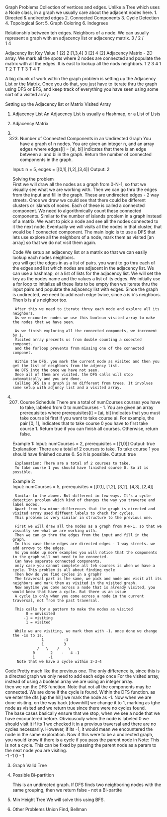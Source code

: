 Graph Problems
Collection of vertices and edges. Unlike a Tree which uses a Node class, in a graph we usually care about the adjacent nodes here.
    1. Directed & undirected edges
    2. Connected Components
    3. Cycle Detection
    4. Topological Sort
    5. Graph Coloring
    6. Indegrees

Relationship between teh edges. Neighbors of a node. We can usually represent a graph with an adjacency list or adjacency matrix.
              3
             / 
            2
           /  \
          1     4
        
Adjacency list 
        Key Value
        1   [2]
        2   [1,3,4]
        3   [2]
        4   [2]
Adjacency Matrix - 2D array. We mark all the spots where 2 nodes are connected and populate the matrix with all the edges. 
It is east to lookup all the nods neighbors.
        1   2   3   4
    1       T
    2   T       T   T
    3       T
    4       T

A big chunk of work within the graph problem is setting up the  Adjacency List or the Matrix. Once you do that, you just have to 
iterate thru the graph using DFS or BFS, and keep track of everything you have seen using some sort of a visited array. 

Setting up the Adjacency list or Matrix
Visited Array

1. Adjacency List
   An Adjacency List is usually a Hashmap, or a List of Lists
2. Adjacency Matrix

1. 323. Number of Connected Components in an Undirected Graph
    You have a graph of n nodes. You are given an integer n, and an array edges where edges[i] = [ai, bi] indicates that there is an edge between ai and bi in the graph.
    Return the number of connected components in the graph.
    
    Input:     n = 5, 
           edges = [[0,1],[1,2],[3,4]]
    Output: 2
    
    Solving the problem    
        First we will draw all the nodes as a graph from 0-N-1, so that we visually see what we are working with. 
        Then we can go thru the edges from the input and fill in the graph.
        These are undirected edges - 2 way streets.
        Once we draw we could see that there could be different clusters or islands of nodes.
        Each of these is called a connected component. 
        We need to algorithmically count these connected components. 
        Similar to the number of islands problem in a graph instead of a matrix.
        We want to pick a node and see all the nodes connected to it the next node. 
        Eventually we will visits all the nodes in that cluster, that would be 1 connected component. 
        The main logic is to use a DFS that lets use explore all the neighbors of a node, mark them as visited [an array] so that we do not visit them again.  
         
    Code
        We setup an adjacency list or a matrix  so that we can easily lookup each nodes neighbors.  
        you will get the edges in as a list of pairs. you want to go thru each of the edges and list which nodes are adjacent in the adjacency list.
        We can use a hashmap, or a list of lists for the adjacency list.
        We will set the key as the nodes name and the values a list of its edges.
        We initially use a for loop to initialize all these lists to be empty then we iterate thru the input pairs and populate the 
        adjacency list with edges.
        Since the graph is undirected, we need to add each edge twice, since a is b's neighbors. Then b is a's neighbor too.
        
        After this we need to iterate thruy each node and explore all its neighbors. 
        As we encounter nodes we use this boolean visited array to make the nodes that we have seen.
        
        As we finish exploring all the connected componets, we increment by 1.
        Visited array precents us from double counting a cooected componet.
        and the forloop prevents from missing one of the connected componet. 
        
        Within the DFS, you mark the current node as visited and then you get the list of neighbors from the adjency list. 
        We DFS into the once we have not seen. 
        Once all of them are visited. the DFS calls will stop automatically and you are done.
        Calling DFS in a graph is no different from trees. It involves some setup with adjuncy list and a visited array.

2. 207. Course Schedule
   There are a total of numCourses courses you have to take, labeled from 0 to numCourses - 1. You are given an array prerequisites where prerequisites[i] = [ai, bi] indicates that you must take course bi first if you want to take course ai.
   For example, the pair [0, 1], indicates that to take course 0 you have to first take course 1.
   Return true if you can finish all courses. Otherwise, return false.
    
   Example 1:
        Input: numCourses = 2, prerequisites = [[1,0]]
        Output: true
        Explanation: There are a total of 2 courses to take. 
        To take course 1 you should have finished course 0. So it is possible.
        Output: true
        
        Explanation: There are a total of 2 courses to take. 
        To take course 1 you should have finished course 0. So it is possible.
   
   Example 2:        
        Input: numCourses = 5, 
        prerequisites = [[0,1], [1,2], [3,2], [4,3], [2,4]]
        
        Similar to the above. But different in few ways. It's a cycle detection problem which kind of changes the way you traverse and label nodes.
        Apart from few minor differences that the graph is directed and visited array used diffeent labels to check for cycles. 
        This problem is very similar in structure to the previous one. 
        
        First we will draw all the nodes as a graph from 0-N-1, so that we visually see what we are working with. 
        Then we can go thru the edges from the input and fill in the graph.
        In this case these edges are directed edges - 1 way streets. we add arrows to the edges.
        As you make up more examples you will notice that the components in the graph will not need to be connected. 
        Can have saperate connected components.
        only case you cannot complete all teh courses is when we have a cycle. This problem is all about finding cycle
        Then how do you find cycles in a graph?
        The traversal part is the same, we pick and node and visit all its neighbors and mark them as visited in the visited graph.
        Now anytime you come across a node that is already visited, you would know that have a cycle. But there us an issue
        A cycle is only when you come across a node in the current traversal, not from the past traversal.
        
        This calls for a pattern to make the nodes as visited
             0 = unvisited
            -1 = visiting
             1 = visited
        
        While we are visiting, we mark them with -1. once done we change the -1s to 1s.
                    1         -1
                    1         3
                  /   \    /    \ 
                0       2    -   4 -1
                1      -1
         Note that we have a cycle within 2-3-4
        
        
Code
    Pretty much like the previous one.
    The only difference is, since this is a directed graph we only need to add each edge once
    For the visited array, instead of using a boolean array we are using an integer array.     
    then we run the DFS function. Note that not all the components may be connected.
    We are done if the cycle is found. 
    Within the DFS function. as we enter the dfs [up the hill] we mark the node as -1.
    Now when we are done visiting, on the way back [downhill] we change it to 1, marking as tghe node as visited and we return true 
    since there were no cycles found.    
    The base cases basically ensure that we stop, when we see a node that we have encountered before. Obviousouly when the node is labeled 0 we should visit it
    if its 1 we checked it in a previous traversal and there are no cycles necessarily.
    However, if its -1, it would mean we encountered the node in the same exploration.
    Now if this were to be a undirected graph, you would know if there is a cycle if you pass the parent node in
    Note: This is not a cycle. This can be fixed by passing the parent node as a param to the next node you are visiting.   
            -1      -1
            0   -    1
     
3. Graph Valid Tree
    
     

4. Possible Bi-partition

    This is an undirected graph. If DFS finds two neighboring nodes with the same grouping, then we return false - not a Bi-partite
    
    
      
5. Min Height Tree
    We will solve this using BFS.
    

6. Other Problems 
    Union Find, 
    Bellman
